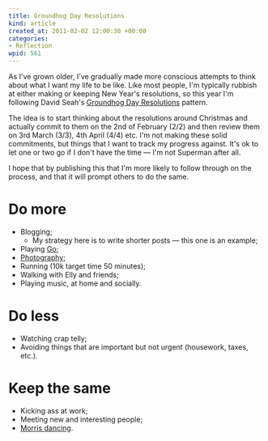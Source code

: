 ```yaml
--- 
title: Groundhog Day Resolutions
kind: article
created_at: 2011-02-02 12:00:30 +00:00
categories: 
- Reflection
wpid: 561
---
```

As I've grown older, I've gradually made more conscious attempts to think about what I want my life to be like. Like most people, I'm typically rubbish at either making or keeping New Year's resolutions, so this year I'm following David Seah's [Groundhog Day Resolutions][] pattern.

The idea is to start thinking about the resolutions around Christmas and actually commit to them on the 2nd of February (2/2) and then review them on 3rd March (3/3), 4th April (4/4) etc. I'm not making these solid commitments, but things that I want to track my progress against. It's ok to let one or two go if I don't have the time — I'm not Superman after all.

I hope that by publishing this that I'm more likely to follow through on the process, and that it will prompt others to do the same.

# Do more #

* Blogging;
  - My strategy here is to write shorter posts — this one is an example;
* Playing [Go][];
* [Photography][];
* Running (10k target time 50 minutes);
* Walking with Elly and friends;
* Playing music, at home and socially.

# Do less #

* Watching crap telly;
* Avoiding things that are important but not urgent (housework, taxes, etc.).

# Keep the same #

* Kicking ass at work;
* Meeting new and interesting people;
* [Morris dancing][].

[groundhog day resolutions]: http://davidseah.com/2007/02/groundhog-day-resolutions/
[morris dancing]: http://www.bathampton-morris-men.org.uk/
[Go]: http://www.bathgo.org/
[Photography]: http://www.flickr.com/photos/jezcope
